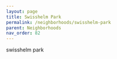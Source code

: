 ```yaml
---
layout: page
title: Swisshelm Park
permalink: /neighborhoods/swisshelm-park
parent: Neighborhoods
nav_order: 82
---
```


swisshelm park